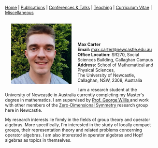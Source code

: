 [Home](https://max-carter-math.github.io) | [Publications](./publications.html) | [Conferences & Talks](./conf_talks.html) | [Teaching](./teaching.html) | [Curriculum Vitae](./CV.pdf) | [Miscellaneous](./other.html)


<body>

<div>
    
<p style="float: left; padding: 0px 20px;"> 
    
<img src="./Headshot.jpeg" width="200">
        
</p>
    
<p style="padding: 30px 40px;">
    
<b> Max Carter </b> <br/> <b> Email: </b> max.carter@newcastle.edu.au <br/> <b> Office Location:</b> SR270, Social Sciences Building, Callaghan Campus <br/> <b>Address:</b> School of Mathematical and Physical Sciences, <br/> The University of Newcastle, Callaghan, NSW, 2308, Australia
        
</p>

</div>
     
<div>

<p style="float: left;">

I am a research student at the University of Newcastle in Australia currently completing my Master's degree in mathematics. I am supervised by <a href="https://www.newcastle.edu.au/profile/george-willis#career"> Prof. George Willis </a> and work with other members of the <a href="https://zerodimensional.group/"> Zero-Dimensional Symmetry </a> research group here in Newcastle. 

</p>

<p style="float: left;">

My research interests lie firmly in the fields of group theory and operator algebras. More specifically, I'm interested in the study of locally compact groups, their representation theory and related problems concerning operator algebras. I am also interested in operator algebras and Hopf algebras as topics in themselves.

</p>

</div>

</body>

